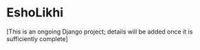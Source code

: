 # EshoLikhi
 
[This is an ongoing Django project; details will be added once it is sufficiently complete]
